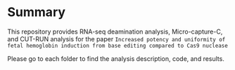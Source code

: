 # Summary

This repository provides RNA-seq deamination analysis, Micro-capture-C, and CUT-RUN analysis for the paper `Increased potency and uniformity of fetal hemoglobin induction from base editing compared to Cas9 nuclease`

Please go to each folder to find the analysis description, code, and results.





